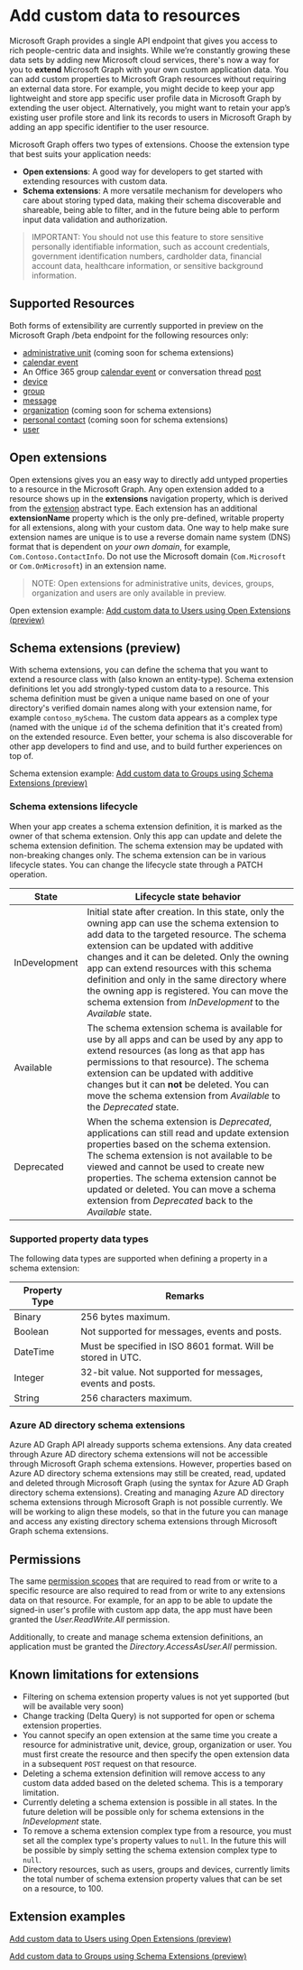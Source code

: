 # Add custom data to resources

Microsoft Graph provides a single API endpoint that gives you access to rich people-centric data and insights. While we’re constantly growing these data sets by adding new Microsoft cloud services, there's now a way for you to **extend** Microsoft Graph with your own custom application data. You can add custom properties to Microsoft Graph resources without requiring an external data store. For example, you might decide to keep your app lightweight and store app specific user profile data in Microsoft Graph by extending the user object. Alternatively, you might want to retain your app’s existing user profile store and link its records to users in Microsoft Graph by adding an app specific identifier to the user resource.

Microsoft Graph offers two types of extensions. Choose the extension type that best suits your application needs:

*  **Open extensions**: A good way for developers to get started with extending resources with custom data.
*  **Schema extensions**: A more versatile mechanism for developers who care about storing typed data, making their schema discoverable and shareable, being able to filter, and in the future being able to perform input data validation and authorization.

> IMPORTANT: You should not use this feature to store sensitive personally identifiable information, such as account credentials, government identification numbers, cardholder data, financial account data, healthcare information, or sensitive background information.

## Supported Resources

Both forms of extensibility are currently supported in preview on the Microsoft Graph /beta endpoint for the following resources only:

 - [administrative unit](../api-reference/beta/resources/administrativeunit.md) (coming soon for schema extensions)
 - [calendar event](../api-reference/beta/resources/event.md)
 - An Office 365 group [calendar event](../api-reference/beta/resources/event.md) or conversation thread [post](../api-reference/beta/resources/post.md)
 - [device](../api-reference/beta/resources/device.md)
 - [group](../api-reference/beta/resources/group.md)
 - [message](../api-reference/beta/resources/message.md)
 - [organization](../api-reference/beta/resources/organization.md) (coming soon  for schema extensions)
 - [personal contact](../api-reference/beta/resources/contact.md) (coming soon  for schema extensions)
 - [user](../api-reference/beta/resources/user.md) 

## Open extensions
Open extensions gives you an easy way to directly add untyped properties to a resource in the Microsoft Graph. Any open extension added to a resource shows up in the **extensions** navigation property, which is derived from the [extension](../api-reference/beta/resources/extension.md) abstract type.  Each extension has an additional **extensionName** property which is the only pre-defined, writable property for all extensions, along with your custom data. One way to help make sure extension names are unique is to use a reverse domain name system (DNS) format that is dependent on _your own domain_, for example, `Com.Contoso.ContactInfo`. Do not use the Microsoft domain (`Com.Microsoft` or `Com.OnMicrosoft`) in an extension name.

>NOTE: Open extensions for administrative units, devices, groups, organization and users are only available in preview.

Open extension example: [Add custom data to Users using Open Extensions (preview)](extensibility_open_users.md)

## Schema extensions (preview)
With schema extensions, you can define the schema that you want to extend a resource class with (also known an entity-type). Schema extension definitions let you add strongly-typed custom data to a resource. This schema definition must be given a unique name based on one of your directory's verified domain names along with your extension name, for example `contoso_mySchema`. The custom data appears as a complex type (named with the unique `id` of the schema definition that it's created from) on the extended resource. Even better, your schema is also discoverable for other app developers to find and use, and to build further experiences on top of.

Schema extension example: [Add custom data to Groups using Schema Extensions (preview)](extensibility_schema_groups.md)

### Schema extensions lifecycle
When your app creates a schema extension definition, it is marked as the owner of that schema extension. Only this app can update and delete the schema extension definition. The schema extension may be updated with non-breaking changes only. The schema extension can be in various lifecycle states. You can change the lifecycle state through a PATCH operation.

| State | Lifecycle state behavior |
|-------------|------------|
| InDevelopment | Initial state after creation.  In this state, only the owning app can use the schema extension to add data to the targeted resource. The schema extension can be updated with additive changes and it can be deleted. Only the owning app can extend resources with this schema definition and only in the same directory where the owning app is registered. You can move the schema extension from *InDevelopment* to the *Available* state. |
| Available |  The schema extension schema is available for use by all apps and can be used by any app to extend resources (as long as that app has permissions to that resource). The schema extension can be updated with additive changes but it can **not** be deleted. You can move the schema extension from *Available* to the *Deprecated* state. |
| Deprecated |  When the schema extension is *Deprecated*, applications can still read and update extension properties based on the schema extension. The schema extension is not available to be viewed and cannot be used to create new properties. The schema extension cannot be updated or deleted. You can move a schema extension from *Deprecated* back to the *Available* state. |

### Supported property data types 
The following data types are supported when defining a property in a schema extension:

| Property Type | Remarks |
|-------------|------------|
| Binary | 256 bytes maximum. |
| Boolean | Not supported for messages, events and posts. |
| DateTime | Must be specified in ISO 8601 format. Will be stored in UTC. |
| Integer | 32-bit value. Not supported for messages, events and posts. |
| String | 256 characters maximum. |

### Azure AD directory schema extensions
Azure AD Graph API already supports schema extensions. Any data created through Azure AD directory schema extensions will not be accessible through Microsoft Graph schema extensions. However, properties based on Azure AD directory schema extensions may still be created, read, updated and deleted through Microsoft Graph (using the syntax for Azure AD Graph directory schema extensions).  Creating and managing Azure AD directory schema extensions through Microsoft Graph is not possible currently.  We will be working to align these models, so that in the future you can manage and access any existing directory schema extensions through Microsoft Graph schema extensions.

## Permissions
The same [permission scopes](../authorization/permission_scopes.md) that are required to read from or write to a specific resource are also required to read from or write to any extensions data on that resource.  For example, for an app to be able to update the signed-in user's profile with custom app data, the app must have been granted the *User.ReadWrite.All* permission.

Additionally, to create and manage schema extension definitions, an application must be granted the *Directory.AccessAsUser.All* permission.
 
## Known limitations for extensions
-   Filtering on schema extension property values is not yet supported (but will be available very soon)
-   Change tracking (Delta Query) is not supported for open or schema extension properties.
-   You cannot specify an open extension at the same time you create a resource for administrative unit, device, group, organization or user. You must first create the resource and then specify the open extension data in a subsequent ``POST`` request on that resource.  
-   Deleting a schema extension definition will remove access to any custom data added based on the deleted schema. This is a temporary limitation.
-   Currently deleting a schema extension is possible in all states. In the future deletion will be possible only for schema extensions in the *InDevelopment* state.
-   To remove a schema extension complex type from a resource, you must set all the complex type's property values to `null`.  In the future this will be possible by simply setting the schema extension complex type to `null`.
-   Directory resources, such as users, groups and devices, currently limits the total number of schema extension property values that can be set on a resource, to 100.

## Extension examples
[Add custom data to Users using Open Extensions (preview)](extensibility_open_users.md)

[Add custom data to Groups using Schema Extensions (preview)](extensibility_schema_groups.md)
